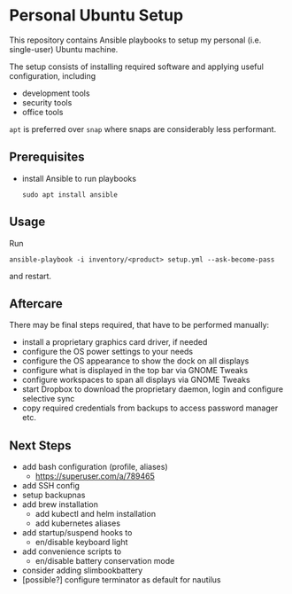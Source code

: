 # Personal Ubuntu Setup

This repository contains Ansible playbooks to setup my personal (i.e. single-user) Ubuntu machine.

The setup consists of installing required software and applying useful configuration, including

* development tools
* security tools
* office tools

`apt` is preferred over `snap` where snaps are considerably less performant.

## Prerequisites

* install Ansible to run playbooks

      sudo apt install ansible

## Usage

Run

    ansible-playbook -i inventory/<product> setup.yml --ask-become-pass

and restart.

## Aftercare

There may be final steps required, that have to be performed manually:

* install a proprietary graphics card driver, if needed
* configure the OS power settings to your needs
* configure the OS appearance to show the dock on all displays
* configure what is displayed in the top bar via GNOME Tweaks
* configure workspaces to span all displays via GNOME Tweaks
* start Dropbox to download the proprietary daemon, login and configure selective sync
* copy required credentials from backups to access password manager etc.

## Next Steps

* add bash configuration (profile, aliases)
  * https://superuser.com/a/789465
* add SSH config
* setup backupnas
* add brew installation
  * add kubectl and helm installation
  * add kubernetes aliases
* add startup/suspend hooks to
  * en/disable keyboard light
* add convenience scripts to
  * en/disable battery conservation mode
* consider adding slimbookbattery
* [possible?] configure terminator as default for nautilus
